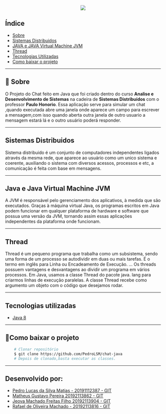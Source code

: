 
<h1 align="center">
 <img src="#">
</h1>


## Índice 
- [Sobre](#sobre)
- [Sistemas Distribuidos](#sistemas-distribuidos)
- [JAVA e JAVA Virtual Machine JVM](#java-e-java-virtual-machine-jvm)
- [Thread](#thread)
- [Tecnologias Utilizadas](#tecnologias-utilizadas)
- [Como baixar o projeto](#como-baixar-o-projeto)


---


## 🔖 Sobre

O Projeto do Chat feito em Java que foi criado dentro do curso **Analise e Desenvolvimento de Sistemas** na cadeira de **Sistemas Distribuídos** com o professor **Paulo Honorio**.
Essa aplicação serve para simular um chat ,quando executada abre uma janela onde aparece um campo para escrever a mensagem,com isso quando aberta outra janela de outro usuario a mensagem estará lá e o outro usuário poderá responder. 

---

## Sistemas Distribuidos
Sistema distribuido é um conjunto de computadores independentes ligados através da mesma rede, que aparece ao usuário como um unico sistema e coerente, auxiliando o sistema com diversos acessos, processos e etc, a comunicação é feita com base em mensagens.

---

## Java e Java Virtual Machine JVM
A JVM é responsável pelo gerenciamento dos aplicativos, à medida que são executados. Graças à máquina virtual Java, os programas escritos em Java podem funcionar em qualquer plataforma de hardware e software que possua uma versão da JVM, tornando assim essas aplicações independentes da plataforma onde funcionam. 

---

## Thread
Thread é um pequeno programa que trabalha como um subsistema, sendo uma forma de um processo se autodividir em duas ou mais tarefas. É o termo em inglês para Linha ou Encadeamento de Execução. ... Os threads possuem vantagens e desvantagens ao dividir um programa em vários processos.
Em Java, usamos a classe Thread do pacote java. lang para criarmos linhas de execução paralelas. A classe Thread recebe como argumento um objeto com o código que desejamos rodar.

---

## Tecnologias utilizadas
- [Java 8](https://www.java.com/pt-BR/)

---

## 📁Como baixar o projeto

```bash
    # Clonar repositório
    $ git clone https://github.com/PedroLSM/chat-java
    # Depois de clonado,basta executar as classes.
```

---

## Desenvolvido por:
- [Pedro Lucas da Silva Matias - 20191112387 - GIT](https://github.com/PedroLSM)
- [Matheus Gustavo Pereira 20192113862 - GIT](https://github.com/matheusmgp)
- [Jeova Machado Freitas Filho 20192113904 - GIT]()
- [Rafael de Oliveira Machado - 20192113816 - GIT](https://github.com/rafaelarievilo)

